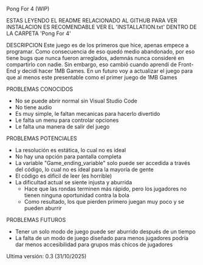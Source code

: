 Pong For 4 (WIP)

ESTAS LEYENDO EL README RELACIONADO AL GITHUB
PARA VER INSTALACION ES RECOMENDABLE VER EL 'INSTALLATION.txt' DENTRO DE LA CARPETA 'Pong For 4'

DESCRIPCION
Este juego es de los primeros que hice, apenas empece a programar. Como consecuencia de eso quedó medio abandonado, 
por eso tiene bugs que nunca fueron arreglados, ademnás nunca consideré en compartirlo con nadie. 
Sin embargo, eso cambió cuando aprendí de Front-End y decidí hacer 1MB Games. En un futuro voy a actualizar el juego para que al menos este presentable
como el primer juego de 1MB Games

PROBLEMAS CONOCIDOS
- No se puede abrir normal sin Visual Studio Code
- No tiene audio
- Es muy simple, le faltan mecanicas para hacerlo divertido
- Le falta un menu para controlar opciones
- Le falta una manera de salir del juego

PROBLEMAS POTENCIALES
- La resolución es estática, lo cual no es ideal
- No hay una opción para pantalla completa
- La variable "Game_ending_variable" solo puede ser accedida a través del código, 
lo cual no es ideal para la mayoría de gente
- El código es dificil de leer (es horrible)
- La dificultad actual se siente injusta y aburrida
    - Hace que las rondas terminen más rápido, pero los jugadores no tienen ninguna oportunidad contra la bola
    - Como resultado, los que pierden primero juegan muy poco y se pueden aburrir

PROBLEMAS FUTUROS
- Tener un solo modo de juego puede ser aburrido después de un tiempo
- La falta de un modo de juego diseñado para menos jugadores podría dar menos accesibilidad para grupos más chicos de jugadores

Ultima versión: 0.3 (31/10/2025)